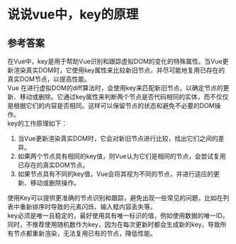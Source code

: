 # 说说vue中，key的原理

## 参考答案

在Vue中，key是用于帮助Vue识别和跟踪虚拟DOM的变化的特殊属性。当Vue更新渲染真实DOM时，它使用key属性来比较新旧节点，并尽可能地复用已存在的真实DOM节点，以提高性能。  
Vue 在进行虚拟DOM的diff算法时，会使用key来匹配新旧节点，以确定节点的更新、移动或删除。它通过key属性来判断两个节点是否代码相同的实体，而不仅仅是根据它们的内容是否相同。这样可以保留节点的状态和避免不必要的DOM操作。  
key的工作原理如下：
1. 当Vue更新渲染真实DOM时，它会对新旧节点进行比较，找出它们之间的差异。
2. 如果两个节点具有相同的key值，则Vue认为它们是相同的节点，会尝试复用已存在的真实DOM节点。
3. 如果节点具有不同的key值，Vue会将其视为不同的节点，并进行适应的更新、移动或删除操作。

使用Key可以提供更准确的节点识别和跟踪，避免出现一些常见的问题，比如在列表中重新排序时导致的元素闪烁、输入框内容丢失等。  
key必须是唯一且稳定的，最好使用具有唯一标识的值，例如使用数据的唯一ID。同时，不推荐使用随机数作为key，因为在每次更新时都会生成新的key，导致所有节点都重新渲染，无法复用已有的节点，降低性能。